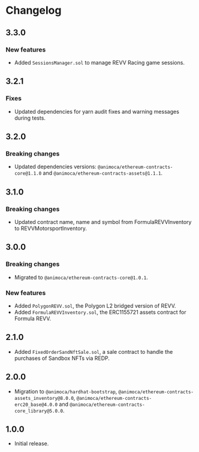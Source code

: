 # Changelog

## 3.3.0
### New features
 * Added `SessionsManager.sol` to manage REVV Racing game sessions.

## 3.2.1

### Fixes
 * Updated dependencies for yarn audit fixes and warning messages during tests.

## 3.2.0

### Breaking changes
 * Updated dependencies versions: `@animoca/ethereum-contracts-core@1.1.0` and `@animoca/ethereum-contracts-assets@1.1.1`.

## 3.1.0

### Breaking changes
 * Updated contract name, name and symbol from FormulaREVVInventory to REVVMotorsportInventory.

## 3.0.0

### Breaking changes
 * Migrated to `@animoca/ethereum-contracts-core@1.0.1`.

### New features
 * Added `PolygonREVV.sol`, the Polygon L2 bridged version of REVV.
 * Added `FormulaREVVInventory.sol`, the ERC1155721 assets contract for Formula REVV.

## 2.1.0
 * Added `FixedOrderSandNftSale.sol`, a sale contract to handle the purchases of Sandbox NFTs via REDP.

## 2.0.0
 * Migration to `@animoca/hardhat-bootstrap`, `@animoca/ethereum-contracts-assets_inventory@8.0.0`, `@animoca/ethereum-contracts-erc20_base@4.0.0` and `@animoca/ethereum-contracts-core_library@5.0.0`.
 
## 1.0.0
 * Initial release.
